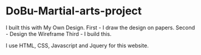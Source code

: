 # DoBu-Martial-arts-project
I built this with My Own Design. 
First - I draw the design on papers.
Second - Design the Wireframe
Third - I build this. 

I use HTML, CSS, Javascript and Jquery for this website. 

